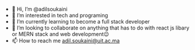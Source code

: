 - 👋 Hi, I’m @adilsoukaini
- 👀 I’m interested in tech and programing
- 🌱 I’m currently learning to become a full stack developer
- 💞️ I’m looking to collaborate on anything that has to do with react js libary or MERN stack and web development😉
- 📫 How to reach me adil.soukaini@uit.ac.ma


<!---
adilsoukaini/adilsoukaini is a ✨ special ✨ repository because its `README.md` (this file) appears on your GitHub profile.
You can click the Preview link to take a look at your changes.
--->
